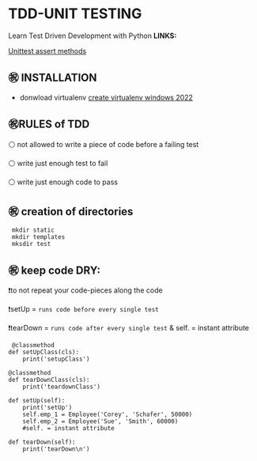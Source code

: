 # TDD-UNIT TESTING
Learn Test Driven Development with Python
**LINKS:**

[Unittest assert methods](https://docs.python.org/3/library/unittest.html#unittest.TestCase.debug)

## ㊗️ INSTALLATION
- donwload virtualenv [create virtualenv windows 2022](https://gist.github.com/ortizfram/f08ca70b8bf24ddd8eb13fd5b0649476)

## ㊗️RULES of TDD
⚪ not allowed to write a piece of code before a failing test 

⚪ write just enough test to fail 

⚪ write just enough code to pass 

## ㊗️ creation of directories
     mkdir static 
     mkdir templates
     mksdir test

## ㊗️ keep code DRY:
❗to not repeat your code-pieces along the code

❗setUp = `runs code before every single test`

❗tearDown = `runs code after every single test` & self. = instant attribute

     @classmethod
    def setUpClass(cls):
        print('setupClass')

    @classmethod
    def tearDownClass(cls):
        print('teardownClass')

    def setUp(self):
        print('setUp')
        self.emp_1 = Employee('Corey', 'Schafer', 50000)
        self.emp_2 = Employee('Sue', 'Smith', 60000)
        #self. = instant attribute

    def tearDown(self):
        print('tearDown\n')
